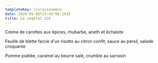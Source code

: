 ```yaml
---
templateKey: livraisonmenu
date: 2020-05-08T13:43:08.143Z
title: Le végétal 22€
---
```

Crème de carottes aux épices, rhubarbe, aneth et échalote

Feuille de blette farcie d'un risotto au citron confit, sauce au persil, salade croquante

Pomme poêlée, caramel au beurre salé, crumble au sarrasin